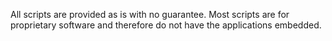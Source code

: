 All scripts are provided as is with no guarantee. Most scripts are for proprietary software and therefore do not have the applications embedded.
